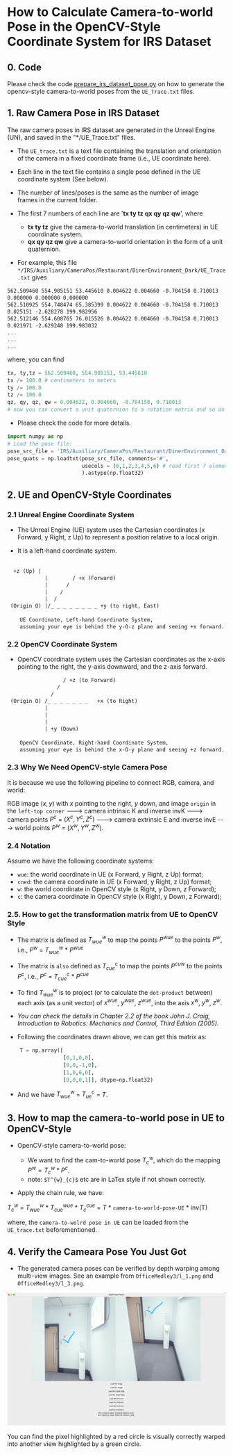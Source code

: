 # How to Calculate Camera-to-world Pose in the OpenCV-Style Coordinate System for IRS Dataset

## 0. Code

Please check the code [prepare_irs_dataset_pose.py](./prepare_irs_dataset_pose.py) on how to generate the opencv-style camera-to-world poses from the `UE_Trace.txt` files.

## 1. Raw Camera Pose in IRS Dataset

The raw camera poses in IRS dataset are generated in the Unreal Engine (UN), and saved in the "*/UE_Trace.txt" files.

- The `UE_trace.txt` is a text file containing the translation and orientation of the camera in a fixed coordinate frame (i.e., UE coordinate here). 

- Each line in the text file contains a single pose defined in the UE coordinate system (See below).

- The number of lines/poses is the same as the number of image frames in the current folder.

- The first 7 numbers of each line are '**tx ty tz qx qy qz qw**', where

  - **tx ty tz** give the camera-to-world translation (in centimeters) in UE coordinate system.
  - **qx qy qz qw** give a camera-to-world orientation in the form of a unit quaternion.


- For example, this file `*/IRS/Auxiliary/CameraPos/Restaurant/DinerEnvironment_Dark/UE_Trace.txt` gives

```plain
562.509460 554.905151 53.445610 0.004622 0.004660 -0.704158 0.710013 0.000000 0.000000 0.000000
562.510925 554.748474 65.385399 0.004622 0.004660 -0.704158 0.710013 0.025151 -2.628278 199.982956
562.512146 554.608765 76.015526 0.004622 0.004660 -0.704158 0.710013 0.021971 -2.629248 199.983032
...
...
...
```

where, you can find

```python
tx, ty,tz = 562.509460, 554.905151, 53.445610
tx /= 100.0 # centimeters to meters
ty /= 100.0
tz /= 100.0
qz, qy, qz, qw = 0.004622, 0.004660, -0.704158, 0.710013
# now you can convert a unit quaternion to a rotation matrix and so on ...
```

- Please check the code for more details.

```python
import numpy as np
# Load the pose file:
pose_src_file = 'IRS/Auxiliary/CameraPos/Restaurant/DinerEnvironment_Dark/UE_Trace.txt'
pose_quats = np.loadtxt(pose_src_file, comments='#', 
                        usecols = (0,1,2,3,4,5,6) # read first 7 elements;
                        ).astype(np.float32)
```

## 2. UE and OpenCV-Style Coordinates

### 2.1 Unreal Engine Coordinate System

- The Unreal Engine (UE) system uses the Cartesian coordinates (x Forward, y Right, z Up) to represent a position relative to a local origin.

- It is a left-hand coordinate system.

```plain

  +z (Up) | 
            |        / +x (Forward)
            |      / 
            |    / 
            |  /
 (Origin O) |/_ _ _ _ _ _ _ _ +y (to right, East)  

    UE Coordinate, Left-hand Coordinate System,
    assuming your eye is behind the y-O-z plane and seeing +x forward.
```

### 2.2 OpenCV Coordinate System

- OpenCV coordinate system uses the Cartesian coordinates as the x-axis pointing to the right, the y-axis downward, and the z-axis forward.

```plain
                  / +z (to Forward)
                /
              /
 (Origin O) /_ _ _ _ _ _ _   +x (to Right)
            |
            |
            |
            | +y (Down)

    OpenCV Coordinate, Right-hand Coordinate System,
    assuming your eye is behind the x-O-y plane and seeing +z forward. 
```

### 2.3 Why We Need OpenCV-style Camera Pose

It is because we use the following pipeline to connect RGB, camera, and world:

RGB image $(x,y)$ with $x$ pointing to the right, $y$ down, and image `origin` in the `left-top corner`
---> camera intrinsic K and inverse invK ---> camera points $P^{c}$ = $(X^{c}, Y^{c},Z^{c})$
---> camera extrinsic E and inverse invE ---> world points $P^{w}$ = $(X^{w}, Y^{w},Z^{w})$.


### 2.4 Notation

Assume we have the following coordinate systems:

- `wue`: the world coordinate in UE (x Forward, y Right, z Up) format;
- `cned`: the camera coordinate in UE (x Forward, y Right, z Up) format;
- `w`: the world coordinate in OpenCV style (x Right, y Down, z Forward);
- `c`: the camera coordinate in OpenCV style (x Right, y Down, z Forward);


### 2.5. How to get the transformation matrix from UE to OpenCV Style

- The matrix is defined as $T^{w}_{wue}$ to map the points $P^{wue}$ to the points $P^{w}$, i.e., $P^{w}$ = $T^{w}_{wue}$ * $P^{wue}$

- The matrix is `also` defined as $T^{c}_{cue}$ to map the points $P^{cuw}$ to the points $P^{c}$, i.e., $P^{c}$ = $T^{c}_{cue}$ * $P^{cue}$

- To find $T^{w}_{wue}$ is to project (or to calculate the `dot-product` between) each axis (as a unit vector) of $x^{wue}$, $y^{wue}$, $z^{wue}$, into the axis $x^w$, $y^w$, $z^w$. 
- *You can check the details in Chapter 2.2 of the book John J. Craig, Introduction to Robotics: Mechanics and Control, Third Edition (2005).*

- Following the coordinates drawn above, we can get this matrix as:

```python
    T = np.array([
                  [0,1,0,0],
                  [0,0,-1,0],
                  [1,0,0,0],
                  [0,0,0,1]], dtype=np.float32)
```

- And we have $T^{w}_{wue}$ = $T^{c}_{ue}$ = $T$.

## 3. How to map the camera-to-world pose in UE to OpenCV-Style

- OpenCV-style camera-to-world pose: 
  - We want to find the cam-to-world pose $T^{w}_{c}$, which do the mapping $P^w = T^{w}_{c} * P^{c}$.
  - note: `$T^{w}_{c}$` etc are in LaTex style if not shown correctly.


- Apply the chain rule, we have:

$T^{w}_{c}$ = $T^{w}_{wue}$ * $T^{wue}_{cue}$ * $T^{cue}_{c}$ = $T$ * `camera-to-world-pose-UE` * inv(T)

where, the `camera-to-wolrd pose in UE` can be loaded from the `UE_trace.txt` beforementioned.

## 4. Verify the Cameara Pose You Just Got

- The generated camera poses can be verified by depth warping among multi-view images. See an example from `OfficeMedley3/l_1.png` and `OfficeMedley3/l_3.png`.

![camera poses verified](./imgs/irs-cam-pose-check.png?raw=true "Camera pose verified by multi-view image warping")

You can find the pixel highlighted by a red circle is visually correctly warped into another view highlighted by a green circle.